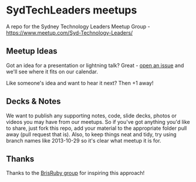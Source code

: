 # SydTechLeaders meetups
A repo for the Sydney Technology Leaders Meetup Group - https://www.meetup.com/Syd-Technology-Leaders/

## Meetup Ideas
Got an idea for a presentation or lightning talk? Great - [open an issue](https://github.com/sydtechleaders/meetups/issues) and we'll see where it fits on our calendar.

Like someone's idea and want to hear it next? Then +1 away!

## Decks & Notes
We want to publish any supporting notes, code, slide decks, photos or videos you may have from our meetups. So if you've got anything you'd like to share, just fork this repo, add your material to the appropriate folder pull away (pull request that is). Also, to keep things neat and tidy, try using branch names like 2013-10-29 so it's clear what meetup it is for.

## Thanks

Thanks to the [BrisRuby group](https://github.com/BrisRuby/meetups) for inspiring this approach!
